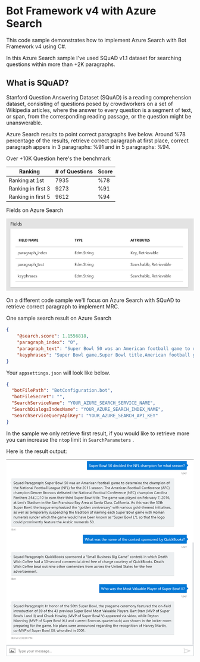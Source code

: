 # Bot Framework v4 with Azure Search

This code sample demonstrates how to implement Azure Search with Bot Framework v4 using C#.

In this Azure Search sample I've used SQuAD v1.1 dataset for searching questions within more than +2K paragraphs.

## What is SQuAD?
Stanford Question Answering Dataset (SQuAD) is a reading comprehension dataset, consisting of questions posed by crowdworkers on a set of Wikipedia articles, where the answer to every question is a segment of text, or span, from the corresponding reading passage, or the question might be unanswerable.

Azure Search results to point correct paragraphs live below. Around %78 percentage of the results, retrieve correct paragraph at first place, correct paragraph appers in 3 paragraphs: %91 and in 5 paragraphs: %94.

Over +10K Question here's the benchmark

|Ranking| # of Questions|Score|
|--|--|--|
|Ranking at 1st        | 7935 | %78|
|Ranking in first 3  | 9273 | %91|
|Ranking in first 5  | 9612 | %94|

Fields on Azure Search

  ![Fields on Azuer Search](screenshots/fields.png)

On a different code sample we'll focus on Azure Search with SQuAD to retrieve correct paragraph to implement MRC.

One sample search result on Azure Search

```JSON
{
    "@search.score": 1.1556818,
    "paragraph_index": "0",
    "paragraph_text": "Super Bowl 50 was an American football game to determine the champion of the National Football League (NFL) for the 2015 season. The American Football Conference (AFC) champion Denver Broncos defeated the National Football Conference (NFC) champion Carolina Panthers 24-10 to earn their third Super Bowl title. The game was played on February 7, 2016, at Levi's Stadium in the San Francisco Bay Area at Santa Clara, California. As this was the 50th Super Bowl, the league emphasized the \"golden anniversary\" with various gold-themed initiatives, as well as temporarily suspending the tradition of naming each Super Bowl game with Roman numerals (under which the game would have been known as \"Super Bowl L\"), so that the logo could prominently feature the Arabic numerals 50.",
    "keyphrases": "Super Bowl game,Super Bowl title,American football game,National Football Conference,American Football Conference,National Football League,champion Denver Broncos,champion Carolina Panthers,Roman numerals,Arabic numerals,San Francisco Bay Area,Santa Clara,NFC,AFC,Levi's Stadium,golden anniversary,various gold-themed initiatives,California,NFL,tradition,logo,season"
}
```

Your `appsettings.json` will look like below. 

```JSON
{
  "botFilePath": "BotConfiguration.bot",
  "botFileSecret": "",
  "SearchServiceName": "YOUR_AZURE_SEARCH_SERVICE_NAME",
  "SearchDialogsIndexName": "YOUR_AZURE_SEARCH_INDEX_NAME",
  "SearchServiceQueryApiKey": "YOUR_AZURE_SEARCH_API_KEY"
}
```

In the sample we only retrieve first result, if you would like to retrieve more you can increase the `ntop` limit in `SearchParameters` .

Here is the result output:

  ![Bot OutPut](screenshots/bot.png)


